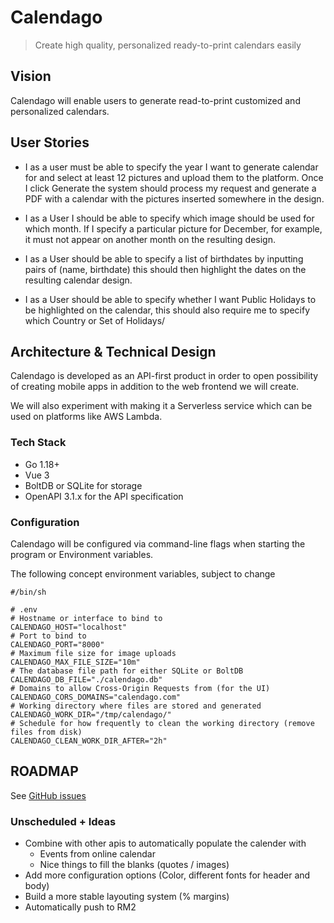 # Calendago

> Create high quality, personalized ready-to-print calendars easily

## Vision

Calendago will enable users to generate read-to-print customized and personalized calendars.

## User Stories

* I as a user must be able to specify the year I want to generate calendar for and select at least 12 pictures and upload them to the platform. Once I click Generate the system should process my request and generate a PDF with a calendar with the pictures inserted somewhere in the design.

* I as a User I should be able to specify which image should be used for which month. If I specify a particular picture for December, for example, it must not appear on another month on the resulting design.

* I as a User should be able to specify a list of birthdates by inputting pairs of (name, birthdate) this should then highlight the dates on the resulting calendar design.

* I as a User should be able to specify whether I want Public Holidays to be highlighted on the calendar, this should also require me to specify which Country or Set of Holidays/

## Architecture & Technical Design

Calendago is developed as an API-first product in order to open possibility of creating mobile apps in addition to the web frontend we will create. 

We will also experiment with making it a Serverless service which can be used on platforms like AWS Lambda.

### Tech Stack

- Go 1.18+
- Vue 3
- BoltDB or SQLite for storage
- OpenAPI 3.1.x for the API specification

### Configuration

Calendago will be configured via command-line flags when starting the program or Environment variables.

The following concept environment variables, subject to change

```shell
#/bin/sh

# .env 
# Hostname or interface to bind to
CALENDAGO_HOST="localhost"
# Port to bind to 
CALENDAGO_PORT="8000"
# Maximum file size for image uploads
CALENDAGO_MAX_FILE_SIZE="10m"
# The database file path for either SQLite or BoltDB 
CALENDAGO_DB_FILE="./calendago.db"
# Domains to allow Cross-Origin Requests from (for the UI)
CALENDAGO_CORS_DOMAINS="calendago.com"
# Working directory where files are stored and generated
CALENDAGO_WORK_DIR="/tmp/calendago/"
# Schedule for how frequently to clean the working directory (remove files from disk)
CALENDAGO_CLEAN_WORK_DIR_AFTER="2h"
```


## ROADMAP

See [GitHub issues](https://github.com/zikani03/calendago/issues)

### Unscheduled + Ideas

* Combine with other apis to automatically populate the calender with
   * Events from online calendar
   * Nice things to fill the blanks (quotes / images)
* Add more configuration options (Color, different fonts for header and body)
* Build a more stable layouting system (% margins)
* Automatically push to RM2
